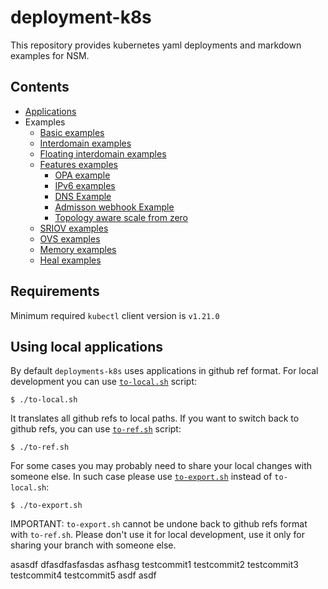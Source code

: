 # deployment-k8s

This repository provides kubernetes yaml deployments and markdown examples for NSM.

## Contents

* [Applications](./apps)
* Examples
    * [Basic examples](./examples/basic) 
    * [Interdomain examples](./examples/interdomain/basic)
    * [Floating interdomain examples](./examples/floating)
    * [Features examples](./examples/features)
        * [OPA example](./examples/features/opa)
        * [IPv6 examples](./examples/features/ipv6)
        * [DNS Example](./examples/features/dns)
        * [Admisson webhook Example](./examples/features/webhook)
        * [Topology aware scale from zero](./examples/features/scale-from-zero)
    * [SRIOV examples](./examples/sriov)
    * [OVS examples](./examples/ovs)
    * [Memory examples](./examples/memory)
    * [Heal examples](./examples/heal)

## Requirements
Minimum required ```kubectl``` client version is ```v1.21.0```

## Using local applications

By default `deployments-k8s` uses applications in github ref format. For local development you can use [`to-local.sh`](./to-local.sh)
script:
```
$ ./to-local.sh
```
It translates all github refs to local paths. If you want to switch back to github refs, you can use [`to-ref.sh`](./to-ref.sh)
script:
```
$ ./to-ref.sh
```
For some cases you may probably need to share your local changes with someone else. In such case please use [`to-export.sh`](./to-export.sh)
instead of `to-local.sh`:
```
$ ./to-export.sh
```
IMPORTANT: `to-export.sh` cannot be undone back to github refs format with `to-ref.sh`. Please don't use it for local
development, use it only for sharing your branch with someone else.

asasdf
dfasdfasfasdas
asfhasg
testcommit1
testcommit2
testcommit3
testcommit4
testcommit5
asdf
asdf